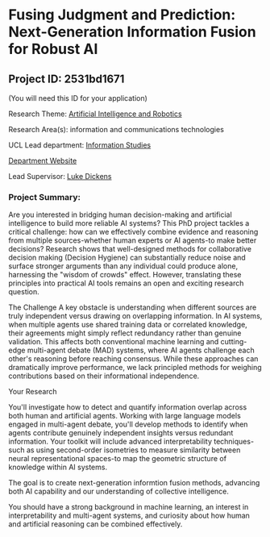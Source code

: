 # Fusing Judgment and Prediction: Next-Generation Information Fusion for Robust AI

## Project ID: **2531bd1671**
(You will need this ID for your application)

Research Theme: [Artificial Intelligence and Robotics](../themes/artificial-intelligence-and-robotics.md)

Research Area(s):
information and communications technologies

UCL Lead department: [Information Studies](../departments/information-studies.md)

[Department Website](https://www.ucl.ac.uk/arts-humanities/information-studies)

Lead Supervisor: [Luke Dickens](https://profiles.ucl.ac.uk/51296)

### Project Summary:

Are you interested in bridging human decision-making and artificial intelligence to build more reliable AI systems?
This PhD project tackles a critical challenge: how can we effectively combine evidence and reasoning from multiple sources-whether human experts or AI agents-to make better decisions? Research shows that well-designed methods for collaborative decision making (Decision Hygiene) can substantially reduce noise and surface stronger arguments than any individual could produce alone, harnessing the "wisdom of crowds" effect. However, translating these principles into practical AI tools remains an open and exciting research question.

The Challenge
A key obstacle is understanding when different sources are truly independent versus drawing on overlapping information. In AI systems, when multiple agents use shared training data or correlated knowledge, their agreements might simply reflect redundancy rather than genuine validation. This affects both conventional machine learning and cutting-edge multi-agent debate (MAD) systems, where AI agents challenge each other's reasoning before reaching consensus. While these approaches can dramatically improve performance, we lack principled methods for weighing contributions based on their informational independence.

Your Research

You'll investigate how to detect and quantify information overlap across both human and artificial agents. Working with large language models engaged in multi-agent debate, you'll develop methods to identify when agents contribute genuinely independent insights versus redundant information. Your toolkit will include advanced interpretability techniques-such as using second-order isometries to measure similarity between neural representational spaces-to map the geometric structure of knowledge within AI systems.

The goal is to create next-generation informtion fusion methods, advancing both AI capability and our understanding of collective intelligence.

You should have a strong background in machine learning, an interest in interpretability and multi-agent systems, and curiosity about how human and artificial reasoning can be combined effectively.
